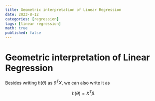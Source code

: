 ```yaml
---
title: Geometric interpretation of Linear Regression
date: 2023-8-12
categories: [regression]
tags: [linear regression]
math: true
published: false
---
```


# Geometric interpretation of Linear Regression
Besides writing $h(\theta)$ as $\theta^TX$, we can also write it as 

$$h(\theta)=X^T\beta.$$